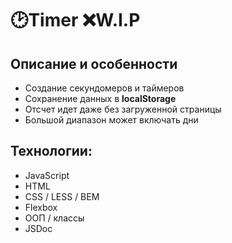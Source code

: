 # 🕑Timer ❌W.I.P

## Описание и особенности

- Создание секундомеров и таймеров
- Сохранение данных в **localStorage**
- Отсчет идет даже без загруженной страницы
- Большой диапазон может включать дни

## Технологии:

- JavaScript
- HTML
- CSS / LESS / BEM
- Flexbox
- ООП / классы
- JSDoc
